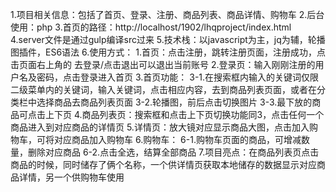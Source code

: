 1.项目相关信息：包括了首页、登录、注册、商品列表、商品详情、购物车
2.后台使用：php
3.首页的路径：http://localhost/1902/lhqproject/index.html
4.server文件是通过gulp编译src过来
5.技术栈：以javascript为主，jq为辅，轮播图插件，ES6语法
6.使用方式：
            1.首页：点击注册，跳转注册页面，注册成功，点击页面右上角的 去登录/点击退出可以退出当前账号
            2.登录页：输入刚刚注册的用户名及密码，点击登录进入首页
            3.首页功能：
                3-1.在搜索框内输入的关键词仅限二级菜单内的关键词，输入关键词，点击相应内容，去到商品列表页面，或者在分类栏中选择商品去商品列表页面
                3-2.轮播图，前后点击切换图片
                3-3.最下放的商品可点击上下页
            4.商品列表页：搜索框和点击上下页切换功能同3，点击任何一个商品进入到对应商品的详情页
            5.详情页：放大镜对应显示商品大图，点击加入购物车，可将对应商品加入购物车
            6.购物车：
                6-1.购物车页面的商品，可增减数量，删除对应商品
                6-2.点击全选，结算全部商品
7.项目亮点：在商品列表页点击商品的时候，同时储存了俩个名称，一个供详情页获取本地储存的数据显示对应商品详情，另一个供购物车使用